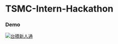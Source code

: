 # TSMC-Intern-Hackathon

### Demo

[![台積新人通](https://res.cloudinary.com/marcomontalbano/image/upload/v1656935844/video_to_markdown/images/youtube--F4EVYIDHqsc-c05b58ac6eb4c4700831b2b3070cd403.jpg)](https://youtu.be/F4EVYIDHqsc "台積新人通")
